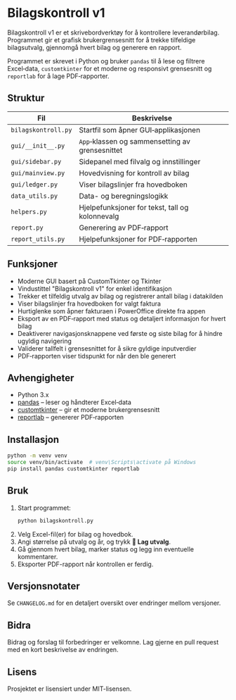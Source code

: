 # Bilagskontroll v1

Bilagskontroll v1 er et skrivebordverktøy for å kontrollere leverandørbilag. Programmet gir et grafisk brukergrensesnitt for å trekke tilfeldige bilagsutvalg, gjennomgå hvert bilag og generere en rapport.

Programmet er skrevet i Python og bruker `pandas` til å lese og filtrere Excel‑data, `customtkinter` for et moderne og responsivt grensesnitt og `reportlab` for å lage PDF‑rapporter.

## Struktur

| Fil | Beskrivelse |
| --- | ----------- |
| `bilagskontroll.py` | Startfil som åpner GUI‑applikasjonen |
| `gui/__init__.py`    | `App`‑klassen og sammensetting av grensesnittet |
| `gui/sidebar.py`     | Sidepanel med filvalg og innstillinger |
| `gui/mainview.py`    | Hovedvisning for kontroll av bilag |
| `gui/ledger.py`      | Viser bilagslinjer fra hovedboken |
| `data_utils.py`      | Data- og beregningslogikk |
| `helpers.py`         | Hjelpefunksjoner for tekst, tall og kolonnevalg |
| `report.py`          | Generering av PDF‑rapport |
| `report_utils.py`    | Hjelpefunksjoner for PDF‑rapporten |

## Funksjoner

- Moderne GUI basert på CustomTkinter og Tkinter
- Vindustittel "Bilagskontroll v1" for enkel identifikasjon
- Trekker et tilfeldig utvalg av bilag og registrerer antall bilag i datakilden
- Viser bilagslinjer fra hovedboken for valgt faktura
- Hurtiglenke som åpner fakturaen i PowerOffice direkte fra appen
- Eksport av en PDF‑rapport med status og detaljert informasjon for hvert bilag
- Deaktiverer navigasjonsknappene ved første og siste bilag for å hindre ugyldig navigering
- Validerer tallfelt i grensesnittet for å sikre gyldige inputverdier
- PDF‑rapporten viser tidspunkt for når den ble generert

## Avhengigheter

- Python 3.x
- [pandas](https://pypi.org/project/pandas/) – leser og håndterer Excel‑data
- [customtkinter](https://pypi.org/project/customtkinter/) – gir et moderne brukergrensesnitt
- [reportlab](https://pypi.org/project/reportlab/) – genererer PDF‑rapporten

## Installasjon

```bash
python -m venv venv
source venv/bin/activate  # venv\Scripts\activate på Windows
pip install pandas customtkinter reportlab
```

## Bruk

1. Start programmet:
   ```bash
   python bilagskontroll.py
   ```
2. Velg Excel-fil(er) for bilag og hovedbok.
3. Angi størrelse på utvalg og år, og trykk **🎲 Lag utvalg**.
4. Gå gjennom hvert bilag, marker status og legg inn eventuelle kommentarer.
5. Eksporter PDF-rapport når kontrollen er ferdig.

## Versjonsnotater

Se `CHANGELOG.md` for en detaljert oversikt over endringer mellom versjoner.

## Bidra

Bidrag og forslag til forbedringer er velkomne. Lag gjerne en pull request med en kort beskrivelse av endringen.

## Lisens
Prosjektet er lisensiert under MIT-lisensen.
